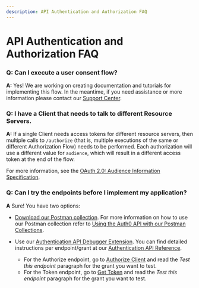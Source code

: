 ```yaml
---
description: API Authentication and Authorization FAQ
---
```


# API Authentication and Authorization FAQ

### Q: Can I execute a user consent flow?

**A:** Yes! We are working on creating documentation and tutorials for implementing this flow. In the meantime, if you need assistance or more information please contact our [Support Center](${env.DOMAIN_URL_SUPPORT}).

### Q: I have a Client that needs to talk to different Resource Servers.

**A:** If a single Client needs access tokens for different resource servers, then multiple calls to `/authorize` (that is, multiple executions of the same or different Authorization Flow) needs to be performed. Each authorization will use a different value for `audience`, which will result in a different access token at the end of the flow.

For more information, see the [OAuth 2.0: Audience Information Specification](https://tools.ietf.org/html/draft-tschofenig-oauth-audience-00#section-3).

### Q: Can I try the endpoints before I implement my application?

**A** Sure! You have two options:
- [Download our Postman collection](https://app.getpostman.com/run-collection/2a9bc47495ab00cda178). For more information on how to use our Postman collection refer to [Using the Auth0 API with our Postman Collections](/api/postman).

- Use our [Authentication API Debugger Extension](/extensions/authentication-api-debugger). You can find detailed instructions per endpoint/grant at our [Authentication API Reference](/api/authentication).
  - For the Authorize endpoint, go to [Authorize Client](/api/authentication#authorize-client) and read the _Test this endpoint_ paragraph for the grant you want to test.
  - For the Token endpoint, go to [Get Token](/api/authentication#get-token) and read the _Test this endpoint_ paragraph for the grant you want to test.
